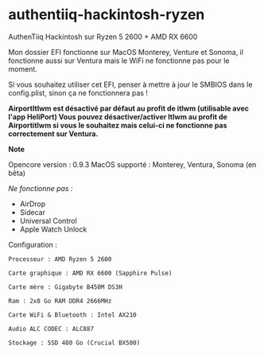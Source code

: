 # authentiiq-hackintosh-ryzen
 AuthenTiiq Hackintosh sur Ryzen 5 2600 + AMD RX 6600
 
Mon dossier EFI fonctionne sur MacOS Monterey, Venture et Sonoma, il fonctionne aussi sur Ventura mais le WiFi ne fonctionne pas pour le moment.
 
 Si vous souhaitez utiliser cet EFI, penser à mettre à jour le SMBIOS dans le config.plist, sinon ça ne fonctionnera pas !
 
 **AirportItlwm est désactivé par défaut au profit de itlwm (utilisable avec l'app HeliPort) Vous pouvez désactiver/activer Itlwm au profit de Airportitlwm si vous le souhaitez mais celui-ci ne fonctionne pas correctement sur Ventura.**
 
 **Note**
 
 Opencore version : 0.9.3
 MacOS supporté : Monterey, Ventura, Sonoma (en bêta)
 
 *Ne fonctionne pas :*
 - AirDrop
 - Sidecar
 - Universal Control
 - Apple Watch Unlock
 
Configuration :
```
Processeur : AMD Ryzen 5 2600

Carte graphique : AMD RX 6600 (Sapphire Pulse)

Carte mère : Gigabyte B450M DS3H

Ram : 2x8 Go RAM DDR4 2666MHz

Carte WiFi & Bluetooth : Intel AX210 

Audio ALC CODEC : ALC887

Stockage : SSD 480 Go (Crucial BX500) 
```
